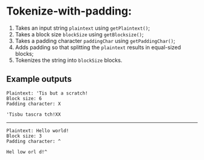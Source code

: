 # Tokenize-with-padding:

1. Takes an input string `plaintext` using `getPlaintext()`;
2. Takes a block size `blockSize` using `getBlocksize()`;
3. Takes a padding character `paddingChar` using `getPaddingChar()`;
4. Adds padding so that splitting the `plaintext` results in equal-sized blocks;
5. Tokenizes the string into `blockSize` blocks.

## Example outputs

	Plaintext: 'Tis but a scratch!
	Block size: 6
	Padding character: X
	
	'Tisbu tascra tch!XX
	
---

	Plaintext: Hello world!
	Block size: 3
	Padding character: ^
	
	Hel low orl d!^
